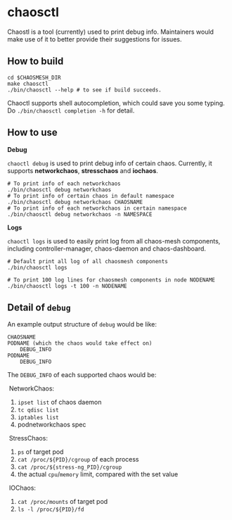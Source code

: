 # chaosctl

Chaostl is a tool (currently) used to print debug info. Maintainers would make use of it to better provide their suggestions for issues.

## How to build
```shell
cd $CHAOSMESH_DIR
make chaosctl
./bin/chaosctl --help # to see if build succeeds.
```
Chaoctl supports shell autocompletion, which could save you some typing. Do `./bin/chaosctl completion -h` for detail.

## How to use
**Debug**

`chaoctl debug` is used to print debug info of certain chaos. Currently, it supports **networkchaos**, **stresschaos** and **iochaos**.
```shell
# To print info of each networkchaos
./bin/chaosctl debug networkchaos
# To print info of certain chaos in default namespace
./bin/chaosctl debug networkchaos CHAOSNAME
# To print info of each networkchaos in certain namespace
./bin/chaosctl debug networkchaos -n NAMESPACE
```

**Logs**

`chaoctl logs` is used to easily print log from all chaos-mesh components, including controller-manager, chaos-daemon and chaos-dashboard.
```shell
# Default print all log of all chaosmesh components
./bin/chaosctl logs

# To print 100 log lines for chaosmesh components in node NODENAME
./bin/chaosctl logs -t 100 -n NODENAME
```

## Detail of `debug`
An example output structure of `debug` would be like: 
```
CHAOSNAME
PODNAME (which the chaos would take effect on)
    DEBUG_INFO
PODNAME
    DEBUG_INFO
```
The `DEBUG_INFO` of each supported chaos would be:

​	NetworkChaos:
1. `ipset list` of chaos daemon
2. `tc qdisc list`
3. `iptables list`
4. podnetworkchaos spec

​	StressChaos:
1. `ps` of target pod
2. `cat /proc/${PID}/cgroup` of each process
3. `cat /proc/${stress-ng_PID}/cgroup`
4. the actual `cpu`/`memory` limit, compared with the set value

​	IOChaos:
1. `cat /proc/mounts` of target pod
2. `ls -l /proc/${PID}/fd`

